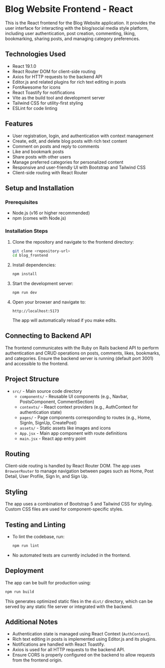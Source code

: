 # Blog Website Frontend - React

This is the React frontend for the Blog Website application. It provides the user interface for interacting with the blog/social media style platform, including user authentication, post creation, commenting, liking, bookmarking, sharing posts, and managing category preferences.

## Technologies Used

- React 19.1.0
- React Router DOM for client-side routing
- Axios for HTTP requests to the backend API
- Editor.js and related plugins for rich text editing in posts
- FontAwesome for icons
- React Toastify for notifications
- Vite as the build tool and development server
- Tailwind CSS for utility-first styling
- ESLint for code linting

## Features

- User registration, login, and authentication with context management
- Create, edit, and delete blog posts with rich text content
- Comment on posts and reply to comments
- Like and bookmark posts
- Share posts with other users
- Manage preferred categories for personalized content
- Responsive and user-friendly UI with Bootstrap and Tailwind CSS
- Client-side routing with React Router

## Setup and Installation

### Prerequisites

- Node.js (v16 or higher recommended)
- npm (comes with Node.js)

### Installation Steps

1. Clone the repository and navigate to the frontend directory:

   ```bash
   git clone <repository-url>
   cd blog_frontend
   ```

2. Install dependencies:

   ```bash
   npm install
   ```

3. Start the development server:

   ```bash
   npm run dev
   ```

4. Open your browser and navigate to:

   ```
   http://localhost:5173
   ```

   The app will automatically reload if you make edits.

## Connecting to Backend API

The frontend communicates with the Ruby on Rails backend API to perform authentication and CRUD operations on posts, comments, likes, bookmarks, and categories. Ensure the backend server is running (default port 3001) and accessible to the frontend.

## Project Structure

- `src/` - Main source code directory
  - `components/` - Reusable UI components (e.g., Navbar, PostsComponent, CommentSection)
  - `contexts/` - React context providers (e.g., AuthContext for authentication state)
  - `pages/` - Page components corresponding to routes (e.g., Home, SignIn, SignUp, CreatePost)
  - `assets/` - Static assets like images and icons
  - `App.jsx` - Main app component with route definitions
  - `main.jsx` - React app entry point

## Routing

Client-side routing is handled by React Router DOM. The app uses `BrowserRouter` to manage navigation between pages such as Home, Post Detail, User Profile, Sign In, and Sign Up.

## Styling

The app uses a combination of Bootstrap 5 and Tailwind CSS for styling. Custom CSS files are used for component-specific styles.

## Testing and Linting

- To lint the codebase, run:

  ```bash
  npm run lint
  ```

- No automated tests are currently included in the frontend.

## Deployment

The app can be built for production using:

```bash
npm run build
```

This generates optimized static files in the `dist/` directory, which can be served by any static file server or integrated with the backend.

## Additional Notes

- Authentication state is managed using React Context (`AuthContext`).
- Rich text editing in posts is implemented using Editor.js and its plugins.
- Notifications are handled with React Toastify.
- Axios is used for all HTTP requests to the backend API.
- Ensure CORS is properly configured on the backend to allow requests from the frontend origin.
